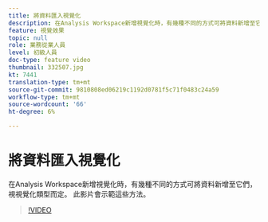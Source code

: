 ```yaml
---
title: 將資料匯入視覺化
description: 在Analysis Workspace新增視覺化時，有幾種不同的方式可將資料新增至它們，視視覺化類型而定。 此影片會示範這些方法。
feature: 視覺效果
topic: null
role: 業務從業人員
level: 初級人員
doc-type: feature video
thumbnail: 332507.jpg
kt: 7441
translation-type: tm+mt
source-git-commit: 9810808ed06219c1192d0781f5c71f0483c24a59
workflow-type: tm+mt
source-wordcount: '66'
ht-degree: 6%

---
```



# 將資料匯入視覺化

在Analysis Workspace新增視覺化時，有幾種不同的方式可將資料新增至它們，視視覺化類型而定。 此影片會示範這些方法。

>[!VIDEO](https://video.tv.adobe.com/v/332507/?quality=12&learn=on)
